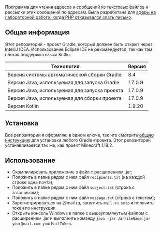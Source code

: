 Программа для чтения адресов и сообщений из текстовых файлов и рассылки этих сообщений по адресам. Была разработана для [афёры на лабораторной работе, когда PHP отказывался слать письмо](https://github.com/Hummel009/Web-Technologies).

## Общая информация

Этот репозиторий - проект Gradle, который должен быть открыт через IntelliJ IDEA. Использование Eclipse IDE не рекомендуется, так как там плохая поддержка языка Kotlin.

| Технология                                    | Версия    |
|-----------------------------------------------|-----------|
| Версия системы автоматической сборки Gradle   | 8.4       |
| Версия Java, используемая для запуска Gradle  | 17.0.9    |
| Версия Java, используемая для запуска проекта | 17.0.9    |
| Версия Java, используемая для сборки проекта  | 17.0.9    |
| Версия Kotlin                                 | 1.9.20    |

## Установка

Все репозитории я оформляю в одном ключе, так что смотрите [общую инструкцию](https://github.com/Hummel009/The-Rings-of-Power#readme) для установки любого Gradle-проекта. Этот репозиторий устанавливается так же, как проект Minecraft 1.18.2.

## Использование

* Скомпилировать приложение в файл с расширением .jar;
* Положить в папке рядом с ним файл `recipients.txt` (на каждой строке одна почта);
* Положить в папке рядом с ним файл `subject.txt` (строка с заголовком);
* Положить в папке рядом с ним файл `message.txt` (строка с текстом);
* Зарегистрироваться на @mail.ru, загуглить `mail.ru smtp` и получить токен по инструкции.
* Открыть консоль Windows в папке с вышеупомянутым файлом с расширением .jar и выполнить команду `java -jar JarFileName.jar your@mail.com yourMailToken`.
